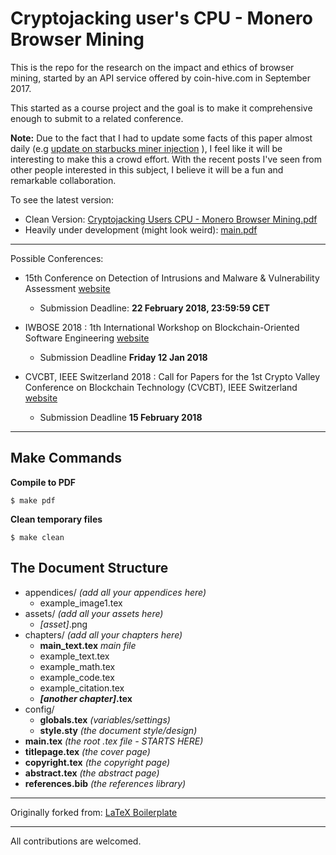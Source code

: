 # Cryptojacking user's CPU - Monero Browser Mining

This is the repo for the research on the impact and ethics of browser mining, started by an API service offered by coin-hive.com in September 2017.

This started as a course project and the goal is to make it comprehensive enough to submit to a related conference.

**Note:** Due to the fact that I had to update some facts of this paper almost daily (e.g [update on starbucks miner injection](https://github.com/shayanb/inse6630/commit/795ac61d970d8d69878539e9635b80450661b1ec) ), I feel like it will be interesting to make this a crowd effort. With the recent posts I've seen from other people interested in this subject, I believe it will be a fun and remarkable collaboration. 


To see the latest version:
* Clean Version: [Cryptojacking Users CPU - Monero Browser Mining.pdf](CryptojackingUsersCPU_MoneroBrowserMining.pdf)
* Heavily under development (might look weird): [main.pdf](main.pdf)

___

Possible Conferences:

* 15th Conference on Detection of Intrusions and Malware & Vulnerability Assessment [website](http://www.dimva2018.org/)
    * Submission Deadline: **22 February 2018, 23:59:59 CET**

* IWBOSE 2018 : 1th International Workshop on Blockchain-Oriented Software Engineering [website](http://www.guide2research.com/conference/iwbose-2018)
    * Submission Deadline   **Friday 12 Jan 2018**

* CVCBT, IEEE Switzerland 2018 : Call for Papers for the 1st Crypto Valley Conference on Blockchain Technology (CVCBT), IEEE Switzerland [website](https://www.cryptovalleyconference.com/technology-call-for-papers)
    * Submission Deadline   **15 February 2018**

___

## Make Commands

**Compile to PDF**

`$ make pdf`

**Clean temporary files**

`$ make clean`

## The Document Structure

* appendices/ *(add all your appendices here)*
    * example_image1.tex
* assets/ *(add all your assets here)*
    * *[asset]*.png
* chapters/ *(add all your chapters here)*
    * **main_text.tex** *main file*
    * example_text.tex
    * example_math.tex
    * example_code.tex
    * example_citation.tex
    * ***[another chapter]*.tex**
* config/
    * **globals.tex** *(variables/settings)*
    * **style.sty** *(the document style/design)*
* **main.tex** *(the root .tex file - STARTS HERE)*
* **titlepage.tex** *(the cover page)*
* **copyright.tex** *(the copyright page)*
* **abstract.tex** *(the abstract page)*
* **references.bib** *(the references library)*

___

Originally forked from: [LaTeX Boilerplate](https://github.com/tijme/latex-boilerplate)

___

All contributions are welcomed.